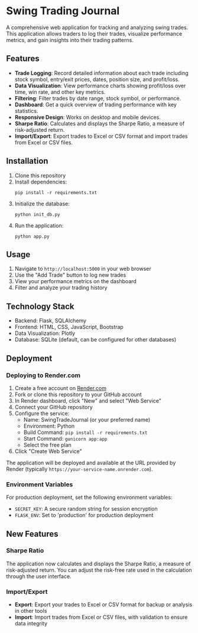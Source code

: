 # Swing Trading Journal

A comprehensive web application for tracking and analyzing swing trades. This application allows traders to log their trades, visualize performance metrics, and gain insights into their trading patterns.

## Features

- **Trade Logging**: Record detailed information about each trade including stock symbol, entry/exit prices, dates, position size, and profit/loss.
- **Data Visualization**: View performance charts showing profit/loss over time, win rate, and other key metrics.
- **Filtering**: Filter trades by date range, stock symbol, or performance.
- **Dashboard**: Get a quick overview of trading performance with key statistics.
- **Responsive Design**: Works on desktop and mobile devices.
- **Sharpe Ratio**: Calculates and displays the Sharpe Ratio, a measure of risk-adjusted return.
- **Import/Export**: Export trades to Excel or CSV format and import trades from Excel or CSV files.

## Installation

1. Clone this repository
2. Install dependencies:
   ```
   pip install -r requirements.txt
   ```
3. Initialize the database:
   ```
   python init_db.py
   ```
4. Run the application:
   ```
   python app.py
   ```

## Usage

1. Navigate to `http://localhost:5000` in your web browser
2. Use the "Add Trade" button to log new trades
3. View your performance metrics on the dashboard
4. Filter and analyze your trading history

## Technology Stack

- Backend: Flask, SQLAlchemy
- Frontend: HTML, CSS, JavaScript, Bootstrap
- Data Visualization: Plotly
- Database: SQLite (default, can be configured for other databases)

## Deployment

### Deploying to Render.com

1. Create a free account on [Render.com](https://render.com)
2. Fork or clone this repository to your GitHub account
3. In Render dashboard, click "New" and select "Web Service"
4. Connect your GitHub repository
5. Configure the service:
   - Name: SwingTradeJournal (or your preferred name)
   - Environment: Python
   - Build Command: `pip install -r requirements.txt`
   - Start Command: `gunicorn app:app`
   - Select the free plan
6. Click "Create Web Service"

The application will be deployed and available at the URL provided by Render (typically `https://your-service-name.onrender.com`).

### Environment Variables

For production deployment, set the following environment variables:
- `SECRET_KEY`: A secure random string for session encryption
- `FLASK_ENV`: Set to 'production' for production deployment

## New Features

### Sharpe Ratio

The application now calculates and displays the Sharpe Ratio, a measure of risk-adjusted return. You can adjust the risk-free rate used in the calculation through the user interface.

### Import/Export

- **Export**: Export your trades to Excel or CSV format for backup or analysis in other tools
- **Import**: Import trades from Excel or CSV files, with validation to ensure data integrity
